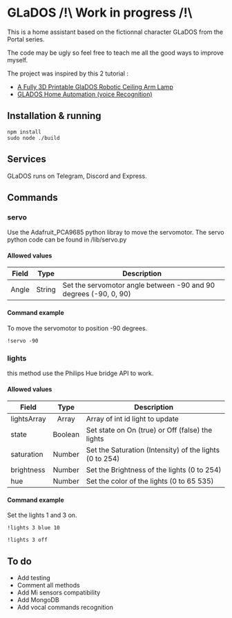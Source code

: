 # GLaDOS /!\ Work in progress /!\

This is a home assistant based on the fictionnal character GLaDOS from the Portal series. 

The code may be ugly so feel free to teach me all the good ways to improve myself.

The project was inspired by this 2 tutorial :
- [A Fully 3D Printable GlaDOS Robotic Ceiling Arm Lamp](https://www.instructables.com/id/A-fully-3D-printable-GlaDOS-Robotic-ceiling-arm-la/)
- [GLADOS Home Automation (voice Recognition)](https://www.instructables.com/id/GLADOS-Home-Automation-voice-Recognition/)

## Installation & running

```
npm install
sudo node ./build
```

## Services

GLaDOS runs on Telegram, Discord and Express.

## Commands

### servo

Use the Adafruit_PCA9685 python libray to move the servomotor.
The servo python code can be found in /lib/servo.py

#### Allowed values

| Field | Type   | Description                                                      |
| ------|:------:| -----------------------------------------------------------------|
| Angle | String | Set the servomotor angle between -90 and 90 degrees (-90, 0, 90) |

#### Command example

To move the servomotor to position -90 degrees.

```
!servo -90
```

### lights

this method use the Philips Hue bridge API to work.

#### Allowed values

| Field       | Type    | Description                                             |
| ------------|:-------:| --------------------------------------------------------|
| lightsArray | Array   | Array of int id light to update                         |
| state       | Boolean | Set state on On (true) or Off (false) the lights        |
| saturation  | Number  | Set the Saturation (Intensity) of the lights (0 to 254) |
| brightness  | Number  | Set the Brightness of the lights (0 to 254)             |
| hue         | Number  | Set the color of the lights (0 to 65 535)               |

#### Command example

Set the lights 1 and 3 on.

```
!lights 3 blue 10

!lights 3 off
```

## To do

- Add testing
- Comment all methods
- Add Mi sensors compatibility
- Add MongoDB
- Add vocal commands recognition